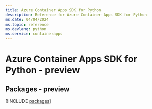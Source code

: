 ```yaml
---
title: Azure Container Apps SDK for Python
description: Reference for Azure Container Apps SDK for Python
ms.date: 04/04/2024
ms.topic: reference
ms.devlang: python
ms.service: containerapps
---
```

# Azure Container Apps SDK for Python - preview
## Packages - preview
[!INCLUDE [packages](container-apps-index.md)]